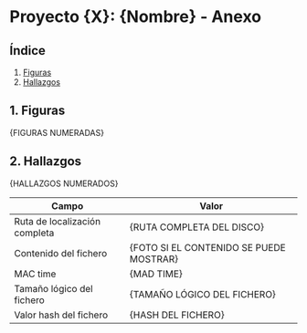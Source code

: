 # Proyecto {X}: {Nombre} - Anexo

## Índice

1. [Figuras](#1-figuras)
2. [Hallazgos](#2-hallazgos)

## 1. Figuras

{FIGURAS NUMERADAS}

## 2. Hallazgos

{HALLAZGOS NUMERADOS}

| Campo                         | Valor                                   |
| ----------------------------- | --------------------------------------- |
| Ruta de localización completa | {RUTA COMPLETA DEL DISCO}               |
| Contenido del fichero         | {FOTO SI EL CONTENIDO SE PUEDE MOSTRAR} |
| MAC time                      | {MAD TIME}                              |
| Tamaño lógico del fichero     | {TAMAÑO LÓGICO DEL FICHERO}             |
| Valor hash del fichero        | {HASH DEL FICHERO}                      |
